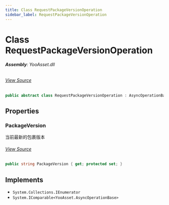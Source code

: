 ```yaml
---
title: Class RequestPackageVersionOperation
sidebar_label: RequestPackageVersionOperation
---
```

# Class RequestPackageVersionOperation


###### **Assembly**: YooAsset.dll
###### [View Source](https://github.com/tuyoogame/YooAsset-Samples.git/blob/main/Assets/YooAsset/Runtime/ResourcePackage/Operation/RequestPackageVersionOperation.cs#L4)
```csharp title="Declaration"
public abstract class RequestPackageVersionOperation : AsyncOperationBase, IEnumerator, IComparable<AsyncOperationBase>
```
## Properties
### PackageVersion
当前最新的包裹版本
###### [View Source](https://github.com/tuyoogame/YooAsset-Samples.git/blob/main/Assets/YooAsset/Runtime/ResourcePackage/Operation/RequestPackageVersionOperation.cs#L9)
```csharp title="Declaration"
public string PackageVersion { get; protected set; }
```

## Implements

* `System.Collections.IEnumerator`
* `System.IComparable<YooAsset.AsyncOperationBase>`
